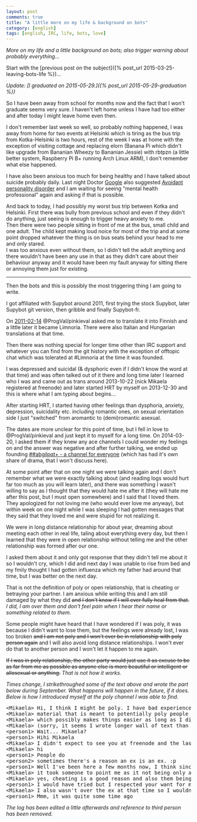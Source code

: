 ```yaml
---
layout: post
comments: true
title: "A little more on my life & background on bots"
category: [english]
tags: [english, IRC, life, bots, love]
---
```


*More on my life and a little background on bots; also trigger warning
about probably everything...*

Start with the [previous post on the subject]({% post_url 2015-03-25-leaving-bots-life %})...

*Update:
[I graduated on 2015-05-29.]({% post_url 2015-05-29-graduation %})*

So I have been away from school for months now and the fact that I won't
graduate seems very sure. I haven't left home unless I have had too either
and after today I might leave home even then.

I don't remember last week so well, so probably nothing happened, I was
away from home for two events at Helsinki which is tiring as the bus
trip from Kotka-Helsinki is two hours, rest of the week I was at home
with the exception of visiting cottage and replacing elorn (Banana Pi which
didn't like upgrade from Bananian Wheezy to Bananian Jessie) with rbtpzn
(a little better system, Raspberry Pi B+ running Arch Linux ARM), I don't
remember what else happened.

I have also been anxious too much for being healthy and I have talked about
suicide probably daily. Last night Doctor [Google] also suggested
[Avoidant personality disorder] and I am waiting for seeing "mental
health professional" again and asking if that is possible.

[Google]:https://encrypted.google.com/
[Avoidant personality disorder]:https://en.wikipedia.org/wiki/Avoidant_personality_disorder

And back to today, I had possibly my worst bus trip between Kotka and
Helsinki. First there was bully from previous school and even if they
didn't do anything, just seeing is enough to trigger heavy anxiety to me.
<br/>Then there were two people sitting in front of me at the bus, small
child and one adult. The child kept making loud noice for most of the trip
and at some point dropped whatever the thing is on bus seats behind your
head to me and only stared.<br/>
I was too anxious even without them, so I didn't tell the adult anything
and there wouldn't have been any use in that as they didn't care about
their behaviour anyway and it would have been my fault anyway for sitting
there or annoying them just for existing.

* * * * *

Then the bots and this is possibly the most triggering thing I am going to
write.

I got affiliated with Supybot around 2011, first trying the stock Supybot,
later Supybot git version, then gribble and finally Supybot-fr.

On [2011-02-14](http://echelog.com/logs/browse/supybot/1297638000)
@ProgVal/pinkieval asked me to translate it into Finnish and a little
later it became Limnoria. There were also Italian and Hungarian
translations at that time.

Then there was nothing special for longer time other than IRC support
and whatever you can find from the git history with the exception of
offtopic chat which was tolerated at \#Limnoria at the time it was founded.

I was depressed and suicidal (& dysphoric even if I didn't know the word at
that time) and was often talked out of it there and long
time later I learned who I was and came out as trans around 2013-10-22
(nick Mikaela registered at freenode) and later started HRT by myself
on 2013-12-30 and this is where what I am typing about begins...

After starting HRT, I started having other feelings than dysphoria,
anxiety, depression, suicidality etc. including romantic ones, on sexual
orientation side I just "switched" from aromantic to (demi)romantic
asexual.

The dates are more unclear for this point of time, but I fell in love to
@ProgVal/pinkieval and just kept it to myself for a long time. On 2014-03-20, I asked
them if they knew any ace channels I could wonder my feelings on and the
answer was negative and after further talking, we ended up founding
[##abgilpqt+ - a channel for everyone](https://abgilpqt.github.io/about/)
(which has had it's own share of drama, that I won't discuss here).

At some point after that on one night we were talking again and I don't
remember what we were exactly talking about (and reading logs would hurt
far too much as you will learn later), and there was something I wasn't
willing to say as I thought that they would hate me after it (they will
hate me after this post, but I must open somewhere) and I said that I loved
them. They apologized for not loving me (who would ever love me anyway),
but within week on one night while I was sleeping I had gotten messages
that they said that they loved me and were stupid for not realizing it.

We were in long distance relationship for about year, dreaming about
meeting each other in real life, taling about everything every day,
but then I learned that they were in open relationship without telling me
and the other relationship was formed after our one.

I asked them about it and only got response that they didn't tell me about
it so I wouldn't cry, which I did and next day I was unable to rise from
bed and my fmily thought I had gotten influenza which my father had around
that time, but I was better on the next day.

That is not the definition of poly or open relationship, that is cheating
or betraying your partner. I am anxious while writing this and I am
still damaged by what they did <s>and I don't know if I will ever fully
heal from that.</s> *I did, I am over them and don't feel pain when I
hear their name or something related to them.*

Some people might have heard that I have wondered if I was poly, it was
because I didn't want to lose them, but the feelings were already lost,
I was too broken <s>and I am not poly and I won't ever be in relationship
with poly person again</s> and I will also avoid long distance
relationships. I won't ever do that to another person and I won't let it
happen to me again.

<s>If I was in poly relationship, the other party would just use it as
excuse to be as far from me as possible as anyone else is more beautiful or
intelligent or allosexual or anything.</s> *That is not how it works.*

*Times change, I strikethroughed some of the text above and wrote the part
below during September. What happens will happen in the future, if it
does. Below is how I introduced myself at the poly channel I was able
to find.*

<pre class="irclog">
&lt;Mikaela&gt; Hi, I think I might be poly. I have bad experience with my ex in long distance relationship as I found out they were in another relationship and they didn't tell me anything about it, because (they change the reason) "I thought you would accept it" or "I didn't want to make you cry". I have since gotten over them and recently thinking and I don't know, maybe I am poly. I am having difficulties finding good
&lt;Mikaela&gt; material that is meant to potentially poly people and I am a little lost with words and I think "open relationship", while being umbrella term, would describe me the best. From what I have understood the most important thing is COMMUNICATION and making rules with future partners, isn't it so? Is there anything I should especially read? I m currently not in relationship
&lt;Mikaela&gt; which possibly makes things easier as long as I discuss this with potential partners?
&lt;Mikaela&gt; (sorry, it seems I wrote longer wall of text than I intented)
&lt;person1&gt; Wait... Mikaela?
&lt;person1&gt; Hihi Mikaela
&lt;Mikaela&gt; I didn't expect to see you at freenode and the last time I have talked with you it was just about how much that ex had hurt me and I think I had also made request that you didn't talk about anything poly to me, but people change
&lt;Mikaela&gt; hi
&lt;person1&gt; People do
&lt;person2&gt; sometimes there's a reason an ex is an ex. :p
&lt;person1&gt; Well I've been here a few months now, I think since April
&lt;Mikaela&gt; it took someone to point me as it not being only about me, but freedom of partner too and then long discussions everywhere including asexual peer support group where someone else was in poly relationship
&lt;Mikaela&gt; yes, cheating is a good reason and also them being totally uncommunicable nowadays
&lt;person1&gt; I would have tried but I respected your want for me not to speak of poly stuff
&lt;Mikaela&gt; I also wasn't over the ex at that time so I wouldn't have listened to you
&lt;person1&gt; Mmm, it was quite some time ago
</pre>

*The log has been edited a little afterwards and reference to third person
 has been removed.*

